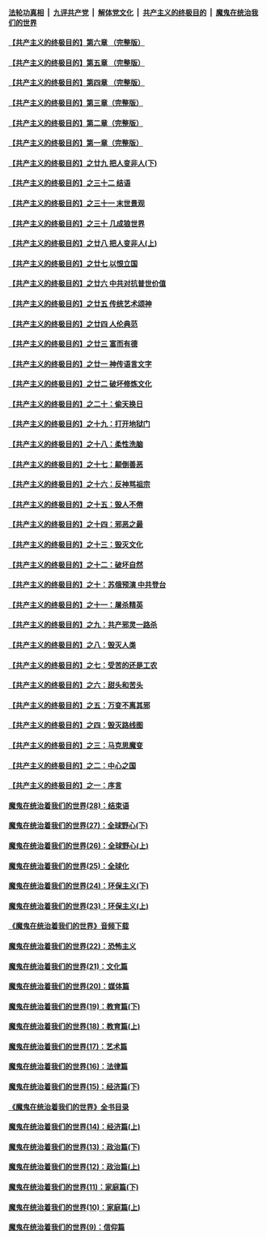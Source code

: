 ####  [法轮功真相](../../../../basic/blob/master/README.md?t=04132030) &nbsp;|&nbsp; [九评共产党](../../../../9ping.md/blob/master/README.md?t=04132030) &nbsp;|&nbsp; [解体党文化](../../../../jtdwh.md/blob/master/README.md?t=04132030)  &nbsp;|&nbsp; [共产主义的终极目的](../../../../gczydzjmd.md/blob/master/README.md?t=04132030) &nbsp;|&nbsp; [魔鬼在统治我们的世界](../../../../mgztzwmdsj.md/blob/master/README.md?t=04132030) 

#### [【共产主义的终极目的】第六章 （完整版）](../pages/nsc422/n11428913.md?t=04132030) 

#### [【共产主义的终极目的】第五章 （完整版）](../pages/nsc422/n11428912.md?t=04132030) 

#### [【共产主义的终极目的】第四章 （完整版）](../pages/nsc422/n11428907.md?t=04132030) 

#### [【共产主义的终极目的】第三章（完整版）](../pages/nsc422/n11428848.md?t=04132030) 

#### [【共产主义的终极目的】第二章（完整版）](../pages/nsc422/n11428831.md?t=04132030) 

#### [【共产主义的终极目的】第一章（完整版）](../pages/nsc422/n11417651.md?t=04132030) 

#### [【共产主义的终极目的】之廿九 把人变非人(下)](../pages/nsc422/n11344140.md?t=04132030) 

#### [【共产主义的终极目的】之三十二 结语](../pages/nsc422/n11360535.md?t=04132030) 

#### [【共产主义的终极目的】之三十一 末世景观](../pages/nsc422/n11351129.md?t=04132030) 

#### [【共产主义的终极目的】之三十 几成狼世界](../pages/nsc422/n11348280.md?t=04132030) 

#### [【共产主义的终极目的】之廿八 把人变非人(上)](../pages/nsc422/n11340492.md?t=04132030) 

#### [【共产主义的终极目的】之廿七 以恨立国](../pages/nsc422/n11336944.md?t=04132030) 

#### [【共产主义的终极目的】之廿六 中共对抗普世价值](../pages/nsc422/n11324785.md?t=04132030) 

#### [【共产主义的终极目的】之廿五 传统艺术颂神](../pages/nsc422/n11296396.md?t=04132030) 

#### [【共产主义的终极目的】之廿四 人伦典范](../pages/nsc422/n11296397.md?t=04132030) 

#### [【共产主义的终极目的】之廿三 富而有德](../pages/nsc422/n11283598.md?t=04132030) 

#### [【共产主义的终极目的】之廿一 神传语言文字](../pages/nsc422/n11263265.md?t=04132030) 

#### [【共产主义的终极目的】之廿二 破坏修炼文化](../pages/nsc422/n11245728.md?t=04132030) 

#### [【共产主义的终极目的】之二十：偷天换日](../pages/nsc422/n11238846.md?t=04132030) 

#### [【共产主义的终极目的】之十九：打开地狱门](../pages/nsc422/n11206376.md?t=04132030) 

#### [【共产主义的终极目的】之十八：柔性洗脑](../pages/nsc422/n11199994.md?t=04132030) 

#### [【共产主义的终极目的】之十七：颠倒善恶](../pages/nsc422/n11179782.md?t=04132030) 

#### [【共产主义的终极目的】之十六：反神骂祖宗](../pages/nsc422/n11166798.md?t=04132030) 

#### [【共产主义的终极目的】之十五：毁人不倦](../pages/nsc422/n11166792.md?t=04132030) 

#### [【共产主义的终极目的】之十四：邪恶之最](../pages/nsc422/n11150249.md?t=04132030) 

#### [【共产主义的终极目的】之十三：毁灭文化](../pages/nsc422/n11135227.md?t=04132030) 

#### [【共产主义的终极目的】之十二：破坏自然](../pages/nsc422/n11135214.md?t=04132030) 

#### [【共产主义的终极目的】之十：苏俄预演 中共登台](../pages/nsc422/n11118424.md?t=04132030) 

#### [【共产主义的终极目的】之十一：屠杀精英](../pages/nsc422/n11118442.md?t=04132030) 

#### [【共产主义的终极目的】之九：共产邪灵一路杀](../pages/nsc422/n11114139.md?t=04132030) 

#### [【共产主义的终极目的】之八：毁灭人类](../pages/nsc422/n11108503.md?t=04132030) 

#### [【共产主义的终极目的】之七：受苦的还是工农](../pages/nsc422/n11101809.md?t=04132030) 

#### [【共产主义的终极目的】之六：甜头和苦头](../pages/nsc422/n11096971.md?t=04132030) 

#### [【共产主义的终极目的】之五：万变不离其邪](../pages/nsc422/n11091285.md?t=04132030) 

#### [【共产主义的终极目的】之四：毁灭路线图](../pages/nsc422/n11086284.md?t=04132030) 

#### [【共产主义的终极目的】之三：马克思魔变](../pages/nsc422/n11061941.md?t=04132030) 

#### [【共产主义的终极目的】之二：中心之国](../pages/nsc422/n11047728.md?t=04132030) 

#### [【共产主义的终极目的】之一：序言](../pages/nsc422/n11086077.md?t=04132030) 

#### [魔鬼在统治着我们的世界(28)：结束语](../pages/nsc422/n10936246.md?t=04132030) 

#### [魔鬼在统治着我们的世界(27)：全球野心(下)](../pages/nsc422/n10928319.md?t=04132030) 

#### [魔鬼在统治着我们的世界(26)：全球野心(上)](../pages/nsc422/n10900318.md?t=04132030) 

#### [魔鬼在统治着我们的世界(25)：全球化](../pages/nsc422/n10788205.md?t=04132030) 

#### [魔鬼在统治着我们的世界(24)：环保主义(下)](../pages/nsc422/n10695307.md?t=04132030) 

#### [魔鬼在统治着我们的世界(23)：环保主义(上)](../pages/nsc422/n10688613.md?t=04132030) 

#### [《魔鬼在统治着我们的世界》音频下载](../pages/nsc422/n10635553.md?t=04132030) 

#### [魔鬼在统治着我们的世界(22)：恐怖主义](../pages/nsc422/n10614727.md?t=04132030) 

#### [魔鬼在统治着我们的世界(21)：文化篇](../pages/nsc422/n10597706.md?t=04132030) 

#### [魔鬼在统治着我们的世界(20)：媒体篇](../pages/nsc422/n10586579.md?t=04132030) 

#### [魔鬼在统治着我们的世界(19)：教育篇(下)](../pages/nsc422/n10564808.md?t=04132030) 

#### [魔鬼在统治着我们的世界(18)：教育篇(上)](../pages/nsc422/n10526970.md?t=04132030) 

#### [魔鬼在统治着我们的世界(17)：艺术篇](../pages/nsc422/n10499093.md?t=04132030) 

#### [魔鬼在统治着我们的世界(16)：法律篇](../pages/nsc422/n10485969.md?t=04132030) 

#### [魔鬼在统治着我们的世界(15)：经济篇(下)](../pages/nsc422/n10469975.md?t=04132030) 

#### [《魔鬼在统治着我们的世界》全书目录](../pages/nsc422/n10464261.md?t=04132030) 

#### [魔鬼在统治着我们的世界(14)：经济篇(上)](../pages/nsc422/n10457370.md?t=04132030) 

#### [魔鬼在统治着我们的世界(13)：政治篇(下)](../pages/nsc422/n10448270.md?t=04132030) 

#### [魔鬼在统治着我们的世界(12)：政治篇(上)](../pages/nsc422/n10444576.md?t=04132030) 

#### [魔鬼在统治着我们的世界(11)：家庭篇(下)](../pages/nsc422/n10440961.md?t=04132030) 

#### [魔鬼在统治着我们的世界(10)：家庭篇(上)](../pages/nsc422/n10435448.md?t=04132030) 

#### [魔鬼在统治着我们的世界(9)：信仰篇](../pages/nsc422/n10432159.md?t=04132030) 

